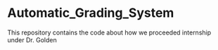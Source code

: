 # Automatic_Grading_System

This repository contains the code about how we proceeded internship under Dr. Golden 






